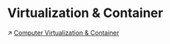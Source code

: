# Virtualization & Container

↗ [Computer Virtualization & Container](../../🌁%20Cloud%20Native/🏂%20Computer%20Virtualization%20&%20Containers/Computer%20Virtualization%20&%20Container.md)

